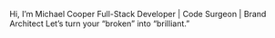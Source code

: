 Hi, I’m Michael Cooper
Full-Stack Developer | Code Surgeon | Brand Architect
Let’s turn your “broken” into “brilliant.”
